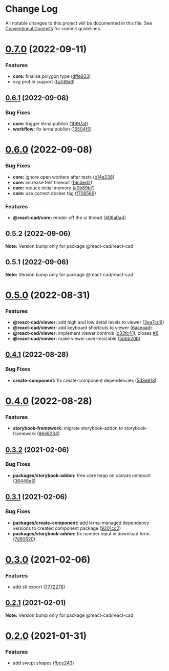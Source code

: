 # Change Log

All notable changes to this project will be documented in this file.
See [Conventional Commits](https://conventionalcommits.org) for commit guidelines.

# [0.7.0](https://github.com/react-cad/react-cad/compare/v0.6.1...v0.7.0) (2022-09-11)


### Features

* **core:** finalise polygon type ([dffe933](https://github.com/react-cad/react-cad/commit/dffe93336a03376648335782bf1848be0676bff1))
* svg profile support ([fa7d9a9](https://github.com/react-cad/react-cad/commit/fa7d9a9869205d5d686d0f930d2275ef95005540))





## [0.6.1](https://github.com/react-cad/react-cad/compare/v0.6.0...v0.6.1) (2022-09-08)


### Bug Fixes

* **core:** trigger lerna publish ([1f997af](https://github.com/react-cad/react-cad/commit/1f997af2a374d844705e376d1efc81ff64a04b22))
* **workflow:** fix lerna publish ([15504f5](https://github.com/react-cad/react-cad/commit/15504f52bc938a8c0fe3c70900b113ff2c6645a2))





# [0.6.0](https://github.com/react-cad/react-cad/compare/v0.5.2...v0.6.0) (2022-09-08)


### Bug Fixes

* **core:** ignore open workers after tests ([b14e238](https://github.com/react-cad/react-cad/commit/b14e2380c076d62073845166900de85d34aec097))
* **core:** increase test timeout ([f6cded2](https://github.com/react-cad/react-cad/commit/f6cded2fef45f12b905c9e29abaee015a81dad60))
* **core:** reduce initial memory ([a0b89b7](https://github.com/react-cad/react-cad/commit/a0b89b7eb19170bf574a05dbd9ff926da82d43ce))
* **core:** use correct docker tag ([f708569](https://github.com/react-cad/react-cad/commit/f708569b18ceaea7274aaff4b9ac1ec909b16a00))


### Features

* **@react-cad/core:** render off the ui thread ([406a0a4](https://github.com/react-cad/react-cad/commit/406a0a4f529cf32bc0cbb974c2347c952cd46647))





## 0.5.2 (2022-09-06)

**Note:** Version bump only for package @react-cad/react-cad





## 0.5.1 (2022-09-06)

**Note:** Version bump only for package @react-cad/react-cad





# [0.5.0](https://github.com/react-cad/react-cad/compare/v0.4.1...v0.5.0) (2022-08-31)


### Features

* **@react-cad/viewer:** add high and low detail levels to viewer ([3ea7cd6](https://github.com/react-cad/react-cad/commit/3ea7cd645c13c31f84317aba8b4fa41b0bb11a4d))
* **@react-cad/viewer:** add keyboard shortcuts to viewer ([6aaeaad](https://github.com/react-cad/react-cad/commit/6aaeaad5c7699da55ba8cfc733449bcd4152b189))
* **@react-cad/viewer:** implement viewer controls ([c33fc41](https://github.com/react-cad/react-cad/commit/c33fc4120aaa46b95df5f23fe98d055fe248d240)), closes [#6](https://github.com/react-cad/react-cad/issues/6)
* **@react-cad/viewer:** make viewer user-resizable ([506b20b](https://github.com/react-cad/react-cad/commit/506b20bbae999a925ffecdcc14f2972be58a3917))





## [0.4.1](https://github.com/react-cad/react-cad/compare/v0.4.0...v0.4.1) (2022-08-28)


### Bug Fixes

* **create-component:** fix create-component dependencies ([5d3e818](https://github.com/react-cad/react-cad/commit/5d3e81866c0f2717c43c6f704f8a425aa62f3474))





# [0.4.0](https://github.com/react-cad/react-cad/compare/v0.3.2...v0.4.0) (2022-08-28)


### Features

* **storybook-framework:** migrate storybook-addon to storybook-framework ([86e8234](https://github.com/react-cad/react-cad/commit/86e823498ea31eaa192d4ff7c276e41438d92fad))





## [0.3.2](https://github.com/react-cad/react-cad/compare/v0.3.1...v0.3.2) (2021-02-06)


### Bug Fixes

* **packages/storybook-addon:** free core heap on canvas unmount ([36448e5](https://github.com/react-cad/react-cad/commit/36448e5a893ea30e99b129120e16088dd88bffc0))





## [0.3.1](https://github.com/react-cad/react-cad/compare/v0.3.0...v0.3.1) (2021-02-06)


### Bug Fixes

* **packages/create-component:** add lerna-managed dependency versions to created component package ([9201cc2](https://github.com/react-cad/react-cad/commit/9201cc222f7a7e54f12e9aa08165e6b5d8a61736))
* **packages/storybook-addon:** fix number input in download form ([7d60620](https://github.com/react-cad/react-cad/commit/7d60620da17850bf5de09babbd64e9a5e9702326))





# [0.3.0](https://github.com/react-cad/react-cad/compare/v0.2.1...v0.3.0) (2021-02-06)


### Features

* add stl export ([7772278](https://github.com/react-cad/react-cad/commit/7772278a8ae1166aefdbe21428aa0b7a4bce44e3))





## [0.2.1](https://github.com/react-cad/react-cad/compare/v0.2.0...v0.2.1) (2021-02-01)

**Note:** Version bump only for package @react-cad/react-cad





# [0.2.0](https://github.com/react-cad/react-cad/compare/v0.1.4...v0.2.0) (2021-01-31)


### Features

* add swept shapes ([fbce243](https://github.com/react-cad/react-cad/commit/fbce243cd1a2153f406a83386e53361391a6a4b1))
